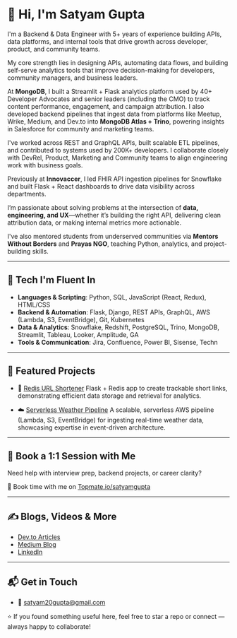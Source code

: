 # 👋 Hi, I'm Satyam Gupta

I'm a Backend & Data Engineer with 5+ years of experience building APIs, data platforms, and internal tools that drive growth across developer, product, and community teams.

My core strength lies in designing APIs, automating data flows, and building self-serve analytics tools that improve decision-making for developers, community managers, and business leaders.

At **MongoDB**, I built a Streamlit + Flask analytics platform used by 40+ Developer Advocates and senior leaders (including the CMO) to track content performance, engagement, and campaign attribution. I also developed backend pipelines that ingest data from platforms like Meetup, Wrike, Medium, and Dev.to into **MongoDB Atlas + Trino**, powering insights in Salesforce for community and marketing teams.

I've worked across REST and GraphQL APIs, built scalable ETL pipelines, and contributed to systems used by 200K+ developers. I collaborate closely with DevRel, Product, Marketing and Community teams to align engineering work with business goals.

Previously at **Innovaccer**, I led FHIR API ingestion pipelines for Snowflake and built Flask + React dashboards to drive data visibility across departments.

I’m passionate about solving problems at the intersection of **data, engineering, and UX**—whether it’s building the right API, delivering clean attribution data, or making internal metrics more actionable.

I've also mentored students from underserved communities via **Mentors Without Borders** and **Prayas NGO**, teaching Python, analytics, and project-building skills.

---

## 🔧 Tech I'm Fluent In

- **Languages & Scripting**: Python, SQL, JavaScript (React, Redux), HTML/CSS  
- **Backend & Automation**: Flask, Django, REST APIs, GraphQL, AWS (Lambda, S3, EventBridge), Git, Kubernetes  
- **Data & Analytics**: Snowflake, Redshift, PostgreSQL, Trino, MongoDB, Streamlit, Tableau, Looker, Amplitude, GA  
- **Tools & Communication**: Jira, Confluence, Power BI, Sisense, Techn

---

## 🚀 Featured Projects

- 🔗 [Redis URL Shortener](https://github.com/Satyam-gupta20/url_shortener_using_redis_flask)
  Flask + Redis app to create trackable short links, demonstrating efficient data storage and retrieval for analytics.  


- ☁️ [Serverless Weather Pipeline](https://github.com/Satyam-gupta20/aws_serverless_data_weather_fetcher) 
  A scalable, serverless AWS pipeline (Lambda, S3, EventBridge) for ingesting real-time weather data, showcasing expertise in event-driven architecture. 

---

## 🧠 Book a 1:1 Session with Me

Need help with interview prep, backend projects, or career clarity?

📅 Book time with me on [Topmate.io/satyamgupta](https://topmate.io/satyamgupta)

---

## ✍️ Blogs, Videos & More

- [Dev.to Articles](https://dev.to/satyam_gupta)
- [Medium Blog](https://medium.com/@satyamg)
- [LinkedIn](https://www.linkedin.com/in/satyam20/)

---

## 📬 Get in Touch
- 📧 [satyam20gupta@gmail.com](mailto:satyam20gupta@gmail.com)

⭐ If you found something useful here, feel free to star a repo or connect — always happy to collaborate!



